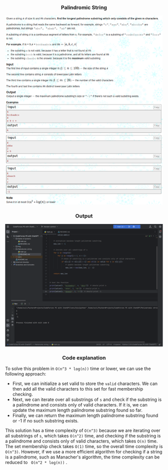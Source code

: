 <h3 align="center"> Palindromic String </h3>

<p align="center">
  <img src="/img/PalindromicString.png" />
</p>
<p/>




<h3 align="center"> Output </h3>

<p align="center">
  <img src="/img/PalindromicStringOutput.png" />
</p>
<p/>

<h3 align="center"> Code explanation </h3>

To solve this problem in ` O(n^3 * log(n)) ` time or lower, we can use the following approach:

- First, we can initialize a set valid to store the `valid` characters. We can then add all the valid characters to this set for fast membership checking.
- Next, we can iterate over all substrings of `s` and check if the substring is a palindrome and consists only of valid characters. If it is, we can update the maximum length palindrome substring found so far. 
- Finally, we can return the maximum length palindrome substring found or -1 if no such substring exists.

This solution has a time complexity of ` O(n^3) ` because we are iterating over all substrings of `s`, which takes ` O(n^2) ` time, and checking if the substring is a palindrome and consists only of valid characters, which takes ` O(n) ` time. The set
membership check takes ` O(1) ` time, so the overall time complexity is ` O(n^3)`. However, if we use a more efficient algorithm for checking if a string is a palindrome, such as Manacher's algorithm, the time complexity can be reduced to ` O(n^2 * log(n))` .


